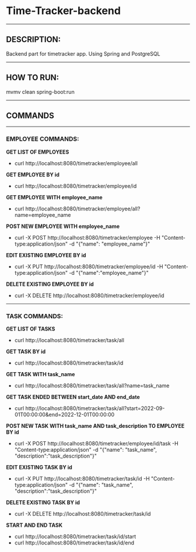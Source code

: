 # Time-Tracker-backend

***

## DESCRIPTION:
Backend part for timetracker app. Using Spring and PostgreSQL
***

## HOW TO RUN: 
mvmv clean spring-boot:run  
***

## COMMANDS

***

### **EMPLOYEE COMMANDS:**

**GET LIST OF EMPLOYEES**  

- curl http://localhost:8080/timetracker/employee/all  

**GET EMPLOYEE BY id**  

- curl http://localhost:8080/timetracker/employee/id  

**GET EMPLOYEE WITH employee_name**   

- curl http://localhost:8080/timetracker/employee/all?name=employee_name  

**POST NEW EMPLOYEE WITH employee_name**  

- curl -X POST http://localhost:8080/timetracker/employee -H "Content-type:application/json" -d "{\"name\": \"employee_name\"}"  

**EDIT EXISTING EMPLOYEE BY id**  

- curl -X PUT http://localhost:8080/timetracker/employee/id -H "Content-type:application/json" -d "{\"name\":\"employee_name\"}"  

**DELETE EXISTING EMPLOYEE BY id**  

- curl -X DELETE http://localhost:8080/timetracker/employee/id  

***

### **TASK COMMANDS:**

**GET LIST OF TASKS**  

- curl http://localhost:8080/timetracker/task/all  
 
**GET TASK BY id**  

- curl http://localhost:8080/timetracker/task/id
  
**GET TASK WITH task_name**   

- curl http://localhost:8080/timetracker/task/all?name=task_name  
 
**GET TASK ENDED BETWEEN start_date AND end_date**  

- curl http://localhost:8080/timetracker/task/all?start=2022-09-01T00:00:00&end=2022-12-01T00:00:00  
  
**POST NEW TASK WITH task_name AND task_description TO EMPLOYEE BY id**  

- curl -X POST http://localhost:8080/timetracker/employee/id/task -H "Content-type:application/json" -d "{\"name\": \"task_name\", \"description\":\"task_description\"}"  
  
**EDIT EXISTING TASK BY id** 

- curl -X PUT http://localhost:8080/timetracker/task/id -H "Content-type:application/json" -d "{\"name\": \"task_name\", \"description\":\"task_description\"}"  
  
**DELETE EXISTING TASK BY id**  

- curl -X DELETE http://localhost:8080/timetracker/task/id  

**START AND END TASK**  

- curl http://localhost:8080/timetracker/task/id/start  
- curl http://localhost:8080/timetracker/task/id/end  

